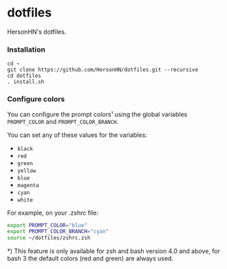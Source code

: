 dotfiles
========

HersonHN's dotfiles.

### Installation

```
cd ~
git clone https://github.com/HersonHN/dotfiles.git --recursive
cd dotfiles
. install.sh
```

### Configure colors

You can configure the prompt colors¹ using the global variables `PROMPT_COLOR` and `PROMPT_COLOR_BRANCH`.

You can set any of these values for the variables:

- `black`
- `red`
- `green`
- `yellow`
- `blue`
- `magenta`
- `cyan`
- `white`

For example, on your .zshrc file:

```zsh
export PROMPT_COLOR="blue"
export PROMPT_COLOR_BRANCH="cyan"
source ~/dotfiles/zshrc.zsh
```

*) This feature is only available for zsh and bash version 4.0 and above, for bash 3 the default colors (red and green) are always used.